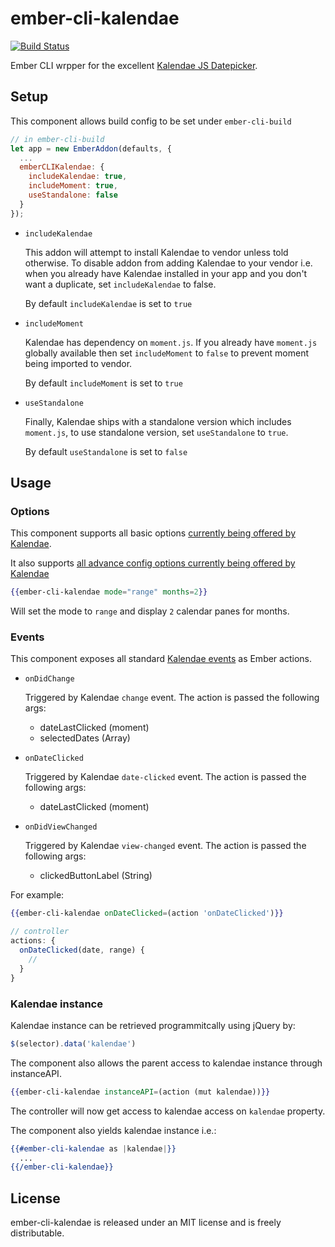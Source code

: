 # ember-cli-kalendae 

[![Build Status](https://travis-ci.org/shak/ember-cli-kalendae.svg?branch=master)](https://travis-ci.org/shak/ember-cli-kalendae)

Ember CLI wrpper for the excellent [Kalendae JS Datepicker](https://github.com/ChiperSoft/Kalendae).

## Setup

This component allows build config to be set under `ember-cli-build`

```javascript
// in ember-cli-build
let app = new EmberAddon(defaults, {
  ...
  emberCLIKalendae: {
    includeKalendae: true,
    includeMoment: true,
    useStandalone: false
  }
});
```

* `includeKalendae`

  This addon will attempt to install Kalendae to vendor unless told otherwise. To disable addon from adding Kalendae to your vendor i.e. when you already have Kalendae installed in your app and you don't want a duplicate, set `includeKalendae` to false.

  By default `includeKalendae` is set to `true`

* `includeMoment`

  Kalendae has dependency on `moment.js`. If you already have `moment.js` globally available then set `includeMoment` to `false` to prevent moment being imported to vendor.

  By default `includeMoment` is set to `true`

* `useStandalone`

  Finally, Kalendae ships with a standalone version which includes `moment.js`, to use standalone version, set `useStandalone` to `true`.

  By default `useStandalone` is set to `false`

## Usage

### Options

This component supports all basic options [currently being offered by Kalendae](https://github.com/ChiperSoft/Kalendae#options).

It also supports [all advance config options currently being offered by Kalendae](https://github.com/ChiperSoft/Kalendae#advanced-behavior-options)

```hbs
{{ember-cli-kalendae mode="range" months=2}}
```

Will set the mode to `range` and display `2` calendar panes for months.

### Events

This component exposes all standard [Kalendae events](https://github.com/ChiperSoft/Kalendae#kalendae-events) as Ember actions.

* `onDidChange`
  
  Triggered by Kalendae `change` event. The action is passed the following args:
  
  * dateLastClicked (moment)
  * selectedDates (Array)

* `onDateClicked`

  Triggered by Kalendae `date-clicked` event. The action is passed the following args:
  
  * dateLastClicked (moment)

* `onDidViewChanged`

  Triggered by Kalendae `view-changed` event. The action is passed the following args:
  
   * clickedButtonLabel (String)

For example:

```hbs
{{ember-cli-kalendae onDateClicked=(action 'onDateClicked')}}
```

```javascript
// controller
actions: {
  onDateClicked(date, range) {
    //
  }
}
```

### Kalendae instance

Kalendae instance can be retrieved programmitcally using jQuery by:

```javascript
$(selector).data('kalendae')
```

The component also allows the parent access to kalendae instance through instanceAPI.

```hbs
{{ember-cli-kalendae instanceAPI=(action (mut kalendae))}}
```

The controller will now get access to kalendae access on `kalendae` property.

The component also yields kalendae instance i.e.:

```hbs
{{#ember-cli-kalendae as |kalendae|}}
  ...
{{/ember-cli-kalendae}}
```

## License

ember-cli-kalendae is released under an MIT license and is freely distributable.
